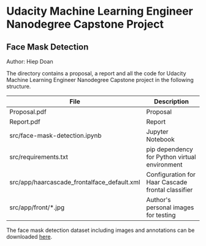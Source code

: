 # Udacity Machine Learning Engineer Nanodegree Capstone Project

## Face Mask Detection

Author: Hiep Doan

The directory contains a proposal, a report and all the code for Udacity Machine Learning Engineer Nanodegree Capstone project in the following structure.

| File        | Description |
| ----------- | ----------- |
| Proposal.pdf | Proposal       |
| Report.pdf   | Report        |
| src/face-mask-detection.ipynb   | Jupyter Notebook        |
| src/requirements.txt   | pip dependency for Python virtual environment        |
| src/app/haarcascade_frontalface_default.xml | Configuration for Haar Cascade frontal classifier        |
| src/app/front/*.jpg | Author's personal images for testing        |

The face mask detection dataset including images and annotations can be downloaded [here](https://www.kaggle.com/datasets/andrewmvd/face-mask-detection).

